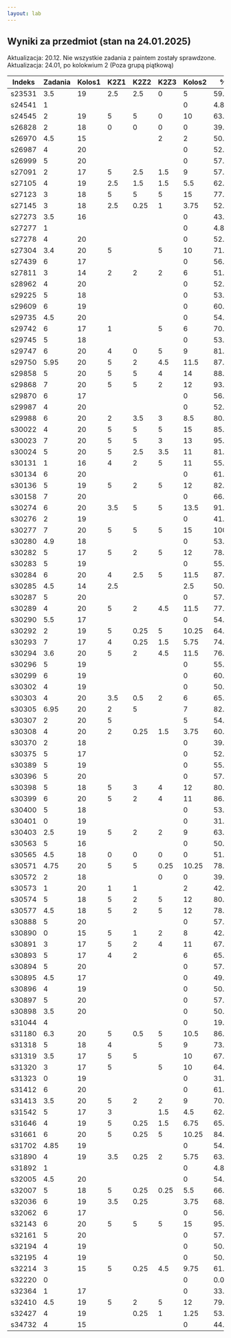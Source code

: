 ```yaml
---
layout: lab
---
```

## Wyniki za przedmiot (stan na 24.01.2025)

Aktualizacja: 20.12. Nie wszystkie zadania z paintem zostały sprawdzone.
Aktualizacja: 24.01, po kolokwium 2 (Poza grupą piątkową)

| Indeks | Zadania | Kolos1 | K2Z1 | K2Z2 | K2Z3 | Kolos2 | %%     | Ocena |
| ------ | ------- | ------ | ---- | ---- | ---- | ------ | ------ | ----- |
| s23531 | 3.5     | 19     | 2.5  | 2.5  | 0    | 5      | 59.4%  | 3.0   |
| s24541 | 1       |        |      |      |      | 0      | 4.8%   | 2.0   |
| s24545 | 2       | 19     | 5    | 5    | 0    | 10     | 63.4%  | 3.5   |
| s26828 | 2       | 18     | 0    | 0    | 0    | 0      | 39.5%  | 2.0   |
| s26970 | 4.5     | 15     |      |      | 2    | 2      | 50.9%  | 3.0   |
| s26987 | 4       | 20     |      |      |      | 0      | 52.4%  | 3.0   |
| s26999 | 5       | 20     |      |      |      | 0      | 57.1%  | 3.0   |
| s27091 | 2       | 17     | 5    | 2.5  | 1.5  | 9      | 57.9%  | 3.0   |
| s27105 | 4       | 19     | 2.5  | 1.5  | 1.5  | 5.5    | 62.9%  | 3.5   |
| s27123 | 3       | 18     | 5    | 5    | 5    | 15     | 77.6%  | 4.0   |
| s27145 | 3       | 18     | 2.5  | 0.25 | 1    | 3.75   | 52.6%  | 3.0   |
| s27273 | 3.5     | 16     |      |      |      | 0      | 43.3%  | 2.0   |
| s27277 | 1       |        |      |      |      | 0      | 4.8%   | 2.0   |
| s27278 | 4       | 20     |      |      |      | 0      | 52.4%  | 3.0   |
| s27304 | 3.4     | 20     | 5    |      | 5    | 10     | 71.7%  | 4.0   |
| s27439 | 6       | 17     |      |      |      | 0      | 56.9%  | 3.0   |
| s27811 | 3       | 14     | 2    | 2    | 2    | 6      | 51.0%  | 3.0   |
| s28962 | 4       | 20     |      |      |      | 0      | 52.4%  | 3.0   |
| s29225 | 5       | 18     |      |      |      | 0      | 53.8%  | 3.0   |
| s29609 | 6       | 19     |      |      |      | 0      | 60.2%  | 3.5   |
| s29735 | 4.5     | 20     |      |      |      | 0      | 54.8%  | 3.0   |
| s29742 | 6       | 17     | 1    |      | 5    | 6      | 70.2%  | 4.0   |
| s29745 | 5       | 18     |      |      |      | 0      | 53.8%  | 3.0   |
| s29747 | 6       | 20     | 4    | 0    | 5    | 9      | 81.9%  | 4.5   |
| s29750 | 5.95    | 20     | 5    | 2    | 4.5  | 11.5   | 87.2%  | 4.5   |
| s29858 | 5       | 20     | 5    | 5    | 4    | 14     | 88.3%  | 4.5   |
| s29868 | 7       | 20     | 5    | 5    | 2    | 12     | 93.3%  | 5.0   |
| s29870 | 6       | 17     |      |      |      | 0      | 56.9%  | 3.0   |
| s29987 | 4       | 20     |      |      |      | 0      | 52.4%  | 3.0   |
| s29988 | 6       | 20     | 2    | 3.5  | 3    | 8.5    | 80.8%  | 4.5   |
| s30022 | 4       | 20     | 5    | 5    | 5    | 15     | 85.7%  | 4.5   |
| s30023 | 7       | 20     | 5    | 5    | 3    | 13     | 95.6%  | 5.0   |
| s30024 | 5       | 20     | 5    | 2.5  | 3.5  | 11     | 81.6%  | 4.5   |
| s30131 | 1       | 16     | 4    | 2    | 5    | 11     | 55.9%  | 3.0   |
| s30134 | 6       | 20     |      |      |      | 0      | 61.9%  | 3.5   |
| s30136 | 5       | 19     | 5    | 2    | 5    | 12     | 82.1%  | 4.5   |
| s30158 | 7       | 20     |      |      |      | 0      | 66.7%  | 3.5   |
| s30274 | 6       | 20     | 3.5  | 5    | 5    | 13.5   | 91.9%  | 5.0   |
| s30276 | 2       | 19     |      |      |      | 0      | 41.2%  | 2.0   |
| s30277 | 7       | 20     | 5    | 5    | 5    | 15     | 100.0% | 5.0   |
| s30280 | 4.9     | 18     |      |      |      | 0      | 53.3%  | 3.0   |
| s30282 | 5       | 17     | 5    | 2    | 5    | 12     | 78.8%  | 4.0   |
| s30283 | 5       | 19     |      |      |      | 0      | 55.5%  | 3.0   |
| s30284 | 6       | 20     | 4    | 2.5  | 5    | 11.5   | 87.5%  | 4.5   |
| s30285 | 4.5     | 14     | 2.5  |      |      | 2.5    | 50.3%  | 3.0   |
| s30287 | 5       | 20     |      |      |      | 0      | 57.1%  | 3.0   |
| s30289 | 4       | 20     | 5    | 2    | 4.5  | 11.5   | 77.9%  | 4.0   |
| s30290 | 5.5     | 17     |      |      |      | 0      | 54.5%  | 3.0   |
| s30292 | 2       | 19     | 5    | 0.25 | 5    | 10.25  | 64.0%  | 3.5   |
| s30293 | 7       | 17     | 4    | 0.25 | 1.5  | 5.75   | 74.4%  | 4.0   |
| s30294 | 3.6     | 20     | 5    | 2    | 4.5  | 11.5   | 76.0%  | 4.0   |
| s30296 | 5       | 19     |      |      |      | 0      | 55.5%  | 3.0   |
| s30299 | 6       | 19     |      |      |      | 0      | 60.2%  | 3.5   |
| s30302 | 4       | 19     |      |      |      | 0      | 50.7%  | 3.0   |
| s30303 | 4       | 20     | 3.5  | 0.5  | 2    | 6      | 65.7%  | 3.5   |
| s30305 | 6.95    | 20     | 2    | 5    |      | 7      | 82.0%  | 4.5   |
| s30307 | 2       | 20     | 5    |      |      | 5      | 54.0%  | 3.0   |
| s30308 | 4       | 20     | 2    | 0.25 | 1.5  | 3.75   | 60.7%  | 3.5   |
| s30370 | 2       | 18     |      |      |      | 0      | 39.5%  | 2.0   |
| s30375 | 5       | 17     |      |      |      | 0      | 52.1%  | 3.0   |
| s30389 | 5       | 19     |      |      |      | 0      | 55.5%  | 3.0   |
| s30396 | 5       | 20     |      |      |      | 0      | 57.1%  | 3.0   |
| s30398 | 5       | 18     | 5    | 3    | 4    | 12     | 80.5%  | 4.5   |
| s30399 | 6       | 20     | 5    | 2    | 4    | 11     | 86.3%  | 4.5   |
| s30400 | 5       | 18     |      |      |      | 0      | 53.8%  | 3.0   |
| s30401 | 0       | 19     |      |      |      | 0      | 31.7%  | 2.0   |
| s30403 | 2.5     | 19     | 5    | 2    | 2    | 9      | 63.6%  | 3.5   |
| s30563 | 5       | 16     |      |      |      | 0      | 50.5%  | 3.0   |
| s30565 | 4.5     | 18     | 0    | 0    | 0    | 0      | 51.4%  | 3.0   |
| s30571 | 4.75    | 20     | 5    | 5    | 0.25 | 10.25  | 78.7%  | 4.0   |
| s30572 | 2       | 18     |      |      | 0    | 0      | 39.5%  | 2.0   |
| s30573 | 1       | 20     | 1    | 1    |      | 2      | 42.5%  | 2.0   |
| s30574 | 5       | 18     | 5    | 2    | 5    | 12     | 80.5%  | 4.5   |
| s30577 | 4.5     | 18     | 5    | 2    | 5    | 12     | 78.1%  | 4.0   |
| s30888 | 5       | 20     |      |      |      | 0      | 57.1%  | 3.0   |
| s30890 | 0       | 15     | 5    | 1    | 2    | 8      | 42.8%  | 2.0   |
| s30891 | 3       | 17     | 5    | 2    | 4    | 11     | 67.1%  | 3.5   |
| s30893 | 5       | 17     | 4    | 2    |      | 6      | 65.5%  | 3.5   |
| s30894 | 5       | 20     |      |      |      | 0      | 57.1%  | 3.0   |
| s30895 | 4.5     | 17     |      |      |      | 0      | 49.8%  | 2.0   |
| s30896 | 4       | 19     |      |      |      | 0      | 50.7%  | 3.0   |
| s30897 | 5       | 20     |      |      |      | 0      | 57.1%  | 3.0   |
| s30898 | 3.5     | 20     |      |      |      | 0      | 50.0%  | 2.0   |
| s31044 | 4       |        |      |      |      | 0      | 19.0%  | 2.0   |
| s31180 | 6.3     | 20     | 5    | 0.5  | 5    | 10.5   | 86.7%  | 4.5   |
| s31318 | 5       | 18     | 4    |      | 5    | 9      | 73.8%  | 4.0   |
| s31319 | 3.5     | 17     | 5    | 5    |      | 10     | 67.2%  | 3.5   |
| s31320 | 3       | 17     | 5    |      | 5    | 10     | 64.8%  | 3.5   |
| s31323 | 0       | 19     |      |      |      | 0      | 31.7%  | 2.0   |
| s31412 | 6       | 20     |      |      |      | 0      | 61.9%  | 3.5   |
| s31413 | 3.5     | 20     | 5    | 2    | 2    | 9      | 70.0%  | 3.5   |
| s31542 | 5       | 17     | 3    |      | 1.5  | 4.5    | 62.1%  | 3.5   |
| s31646 | 4       | 19     | 5    | 0.25 | 1.5  | 6.75   | 65.7%  | 3.5   |
| s31661 | 6       | 20     | 5    | 0.25 | 5    | 10.25  | 84.7%  | 4.5   |
| s31702 | 4.85    | 19     |      |      |      | 0      | 54.8%  | 3.0   |
| s31890 | 4       | 19     | 3.5  | 0.25 | 2    | 5.75   | 63.5%  | 3.5   |
| s31892 | 1       |        |      |      |      | 0      | 4.8%   | 2.0   |
| s32005 | 4.5     | 20     |      |      |      | 0      | 54.8%  | 3.0   |
| s32007 | 5       | 18     | 5    | 0.25 | 0.25 | 5.5    | 66.0%  | 3.5   |
| s32036 | 6       | 19     | 3.5  | 0.25 |      | 3.75   | 68.6%  | 3.5   |
| s32062 | 6       | 17     |      |      |      | 0      | 56.9%  | 3.0   |
| s32143 | 6       | 20     | 5    | 5    | 5    | 15     | 95.2%  | 5.0   |
| s32161 | 5       | 20     |      |      |      | 0      | 57.1%  | 3.0   |
| s32194 | 4       | 19     |      |      |      | 0      | 50.7%  | 3.0   |
| s32195 | 4       | 19     |      |      |      | 0      | 50.7%  | 3.0   |
| s32214 | 3       | 15     | 5    | 0.25 | 4.5  | 9.75   | 61.0%  | 3.5   |
| s32220 | 0       |        |      |      |      | 0      | 0.0%   | 2.0   |
| s32364 | 1       | 17     |      |      |      | 0      | 33.1%  | 2.0   |
| s32410 | 4.5     | 19     | 5    | 2    | 5    | 12     | 79.8%  | 4.0   |
| s32427 | 4       | 19     |      | 0.25 | 1    | 1.25   | 53.5%  | 3.0   |
| s34732 | 4       | 15     |      |      |      | 0      | 44.0%  | 2.0   |